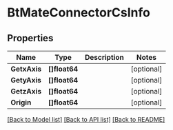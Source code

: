 # BtMateConnectorCsInfo

## Properties

Name | Type | Description | Notes
------------ | ------------- | ------------- | -------------
**GetxAxis** | **[]float64** |  | [optional] 
**GetyAxis** | **[]float64** |  | [optional] 
**GetzAxis** | **[]float64** |  | [optional] 
**Origin** | **[]float64** |  | [optional] 

[[Back to Model list]](../README.md#documentation-for-models) [[Back to API list]](../README.md#documentation-for-api-endpoints) [[Back to README]](../README.md)



